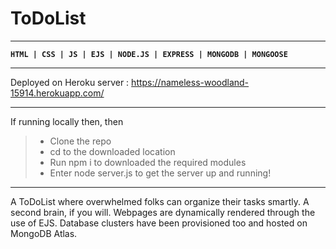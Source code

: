 # ToDoList
---

**`HTML | CSS | JS | EJS | NODE.JS | EXPRESS | MONGODB | MONGOOSE`**

---
Deployed on Heroku server : https://nameless-woodland-15914.herokuapp.com/

---

If running locally then,  then 
>* Clone the repo
>* cd to the downloaded location
>* Run npm i to downloaded the required modules
>* Enter node server.js to get the server up and running!
---

A ToDoList where overwhelmed folks can organize their tasks smartly. A second brain, if you will. Webpages are dynamically rendered through the use of EJS.
Database clusters have been provisioned too and hosted on MongoDB Atlas. 

